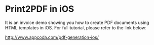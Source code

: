 # Print2PDF in iOS

It is an invoice demo showing you how to create PDF documents using HTML templates in iOS. For full tutorial, please refer to the link below:

http://www.appcoda.com/pdf-generation-ios/
